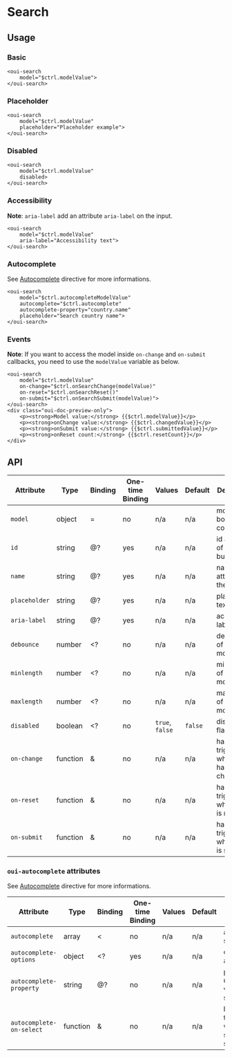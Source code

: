 # Search

## Usage

### Basic

```html:preview
<oui-search
    model="$ctrl.modelValue">
</oui-search>
```

### Placeholder

```html:preview
<oui-search
    model="$ctrl.modelValue"
    placeholder="Placeholder example">
</oui-search>
```

### Disabled

```html:preview
<oui-search
    model="$ctrl.modelValue"
    disabled>
</oui-search>
```

### Accessibility

**Note**: `aria-label` add an attribute `aria-label` on the input.

```html:preview
<oui-search
    model="$ctrl.modelValue"
    aria-label="Accessibility text">
</oui-search>
```

### Autocomplete

See [Autocomplete](#!/oui-angular/autocomplete) directive for more informations.

```html:preview
<oui-search
    model="$ctrl.autocompleteModelValue"
    autocomplete="$ctrl.autocomplete"
    autocomplete-property="country.name"
    placeholder="Search country name">
</oui-search>
```

### Events

**Note**: If you want to access the model inside `on-change` and `on-submit` callbacks, you need to use the `modelValue` variable as below.

```html:preview
<oui-search
    model="$ctrl.modelValue"
    on-change="$ctrl.onSearchChange(modelValue)"
    on-reset="$ctrl.onSearchReset()"
    on-submit="$ctrl.onSearchSubmit(modelValue)">
</oui-search>
<div class="oui-doc-preview-only">
    <p><strong>Model value:</strong> {{$ctrl.modelValue}}</p>
    <p><strong>onChange value:</strong> {{$ctrl.changedValue}}</p>
    <p><strong>onSubmit value:</strong> {{$ctrl.submittedValue}}</p>
    <p><strong>onReset count:</strong> {{$ctrl.resetCount}}</p>
</div>
```

## API

| Attribute                 | Type      | Binding   | One-time Binding  | Values            | Default   | Description
| ----                      | ----      | ----      | ----              | ----              | ----      | ----
| `model`                   | object    | =         | no                | n/a               | n/a       | model bound to component
| `id`                      | string    | @?        | yes               | n/a               | n/a       | id attribute of the button
| `name`                    | string    | @?        | yes               | n/a               | n/a       | name attribute of the button
| `placeholder`             | string    | @?        | yes               | n/a               | n/a       | placeholder text
| `aria-label`              | string    | @?        | yes               | n/a               | n/a       | accessibility label
| `debounce`                | number    | <?        | no                | n/a               | n/a       | debounce of the model value
| `minlength`               | number    | <?        | no                | n/a               | n/a       | min length of the model value
| `maxlength`               | number    | <?        | no                | n/a               | n/a       | max length of the model value
| `disabled`                | boolean   | <?        | no                | `true`, `false`   | `false`   | disabled flag
| `on-change`               | function  | &         | no                | n/a               | n/a       | handler triggered when model has changed
| `on-reset`                | function  | &         | no                | n/a               | n/a       | handler triggered when form is reseted
| `on-submit`               | function  | &         | no                | n/a               | n/a       | handler triggered when form is submitted


### `oui-autocomplete` attributes

See [Autocomplete](#!/oui-angular/autocomplete) directive for more informations.

| Attribute                 | Type      | Binding   | One-time Binding  | Values            | Default   | Description
| ----                      | ----      | ----      | ----              | ----              | ----      | ----
| `autocomplete`            | array     | <         | no                | n/a               | n/a       | array of suggestions
| `autocomplete-options`    | object    | <?        | yes               | n/a               | n/a       | options of autocomplete
| `autocomplete-property`   | string    | @?        | no                | n/a               | n/a       | property path used to get value from suggestion
| `autocomplete-on-select`  | function  | &         | no                | n/a               | n/a       | handler triggered when suggestion is selected
